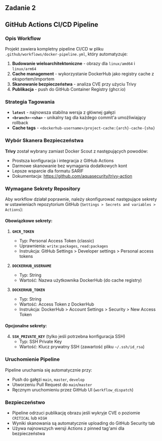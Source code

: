 ## Zadanie 2
## GitHub Actions CI/CD Pipeline

### Opis Workflow

Projekt zawiera kompletny pipeline CI/CD w pliku `.github/workflows/docker-pipeline.yml`, który automatyzuje:

1. **Budowanie wieloarchitektoniczne** - obrazy dla `linux/amd64` i `linux/arm64`
2. **Cache management** - wykorzystanie DockerHub jako registry cache z eksportem/importem
3. **Skanowanie bezpieczeństwa** - analiza CVE przy użyciu Trivy
4. **Publikacja** - push do GitHub Container Registry (ghcr.io)

### Strategia Tagowania

- **`latest`** - najnowsza stabilna wersja z głównej gałęzi
- **`<branch>-<sha>`** - unikalny tag dla każdego commit'a umożliwiający rollback
- **Cache tags** - `<dockerhub-username>/project-cache:{arch}-cache-{sha}`

### Wybór Skanera Bezpieczeństwa

**Trivy** został wybrany zamiast Docker Scout z następujących powodów:
- Prostsza konfiguracja i integracja z GitHub Actions
- Darmowe skanowanie bez wymagania dodatkowych kont
- Lepsze wsparcie dla formatu SARIF
- Dokumentacja: https://github.com/aquasecurity/trivy-action

### Wymagane Sekrety Repository

Aby workflow działał poprawnie, należy skonfigurować następujące sekrety w ustawieniach repozytorium GitHub (`Settings > Secrets and variables > Actions`):

#### Obowiązkowe sekrety:

1. **`GHCR_TOKEN`**
   - Typ: Personal Access Token (classic)
   - Uprawnienia: `write:packages`, `read:packages`
   - Instrukcja: GitHub Settings > Developer settings > Personal access tokens

2. **`DOCKERHUB_USERNAME`**
   - Typ: String
   - Wartość: Nazwa użytkownika DockerHub (do cache registry)

3. **`DOCKERHUB_TOKEN`**
   - Typ: String  
   - Wartość: Access Token z DockerHub
   - Instrukcja: DockerHub > Account Settings > Security > New Access Token

#### Opcjonalne sekrety:

4. **`SSH_PRIVATE_KEY`** (tylko jeśli potrzebna konfiguracja SSH)
   - Typ: SSH Private Key
   - Wartość: Klucz prywatny SSH (zawartość pliku `~/.ssh/id_rsa`)

### Uruchomienie Pipeline

Pipeline uruchamia się automatycznie przy:
- Push do gałęzi `main`, `master`, `develop`
- Utworzeniu Pull Request do `main`/`master`
- Ręcznym uruchomieniu przez GitHub UI (`workflow_dispatch`)

### Bezpieczeństwo

- Pipeline odrzuci publikację obrazu jeśli wykryje CVE o poziomie `CRITICAL` lub `HIGH`
- Wyniki skanowania są automatycznie uploading do GitHub Security tab
- Używa najnowszych wersji Actions z pinned tag'ami dla bezpieczeństwa